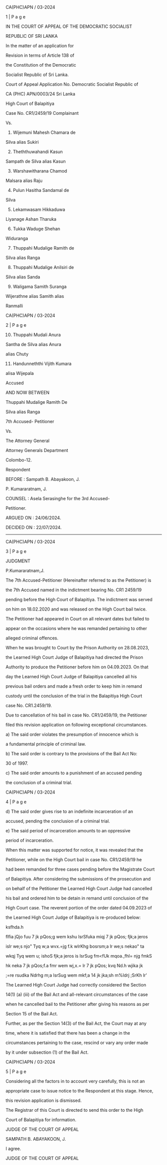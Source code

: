 CA(PHC)APN / 03-2024

1 | P a g e

IN THE COURT OF APPEAL OF THE DEMOCRATIC SOCIALIST

REPUBLIC OF SRI LANKA

In the matter of an application for

Revision in terms of Article 138 of

the Constitution of the Democratic

Socialist Republic of Sri Lanka.

Court of Appeal Application No. Democratic Socialist Republic of

CA (PHC) APN/0003/24 Sri Lanka

High Court of Balapitiya

Case No. CR1/2459/19 Complainant

Vs.

1. Wijemuni Mahesh Chamara de

Silva alias Sukiri

2. Theththuwahandi Kasun

Sampath de Silva alias Kasun

3. Warshawitharana Chamod

Malsara alias Raju

4. Pulun Hasitha Sandamal de

Silva

5. Lekamwasam Hikkaduwa

Liyanage Ashan Tharuka

6. Tukka Waduge Shehan

Widuranga

7. Thuppahi Mudalige Ramith de

Silva alias Ranga

8. Thuppahi Mudalige Anilsiri de

Silva alias Sanda

9. Waligama Samith Suranga

Wijerathne alias Samith alias

Ranmalli

CA(PHC)APN / 03-2024

2 | P a g e

10. Thuppahi Mudali Anura

Santha de Silva alias Anura

alias Chuty

11. Handunneththi Vijith Kumara

alisa Wijepala

Accused

AND NOW BETWEEN

Thuppahi Mudalige Ramith De

Silva alias Ranga

7th Accused- Petitioner

Vs.

The Attorney General

Attorney Generals Department

Colombo-12.

Respondent

BEFORE : Sampath B. Abayakoon, J.

P. Kumararatnam, J.

COUNSEL : Asela Serasinghe for the 3rd Accused-

Petitioner.

ARGUED ON : 24/06/2024.

DECIDED ON : 22/07/2024.

*****************************

CA(PHC)APN / 03-2024

3 | P a g e

JUDGMENT

P.Kumararatnam,J.

The 7th Accused-Petitioner (Hereinafter referred to as the Petitioner) is

the 7th Accused named in the indictment bearing No. CR1 2459/19

pending before the High Court of Balapitiya. The indictment was served

on him on 18.02.2020 and was released on the High Court bail twice.

The Petitioner had appeared in Court on all relevant dates but failed to

appear on the occasions where he was remanded pertaining to other

alleged criminal offences.

When he was brought to Court by the Prison Authority on 28.08.2023,

the Learned High Court Judge of Balapitiya had directed the Prison

Authority to produce the Petitioner before him on 04.09.2023. On that

day the Learned High Court Judge of Balapitiya cancelled all his

previous bail orders and made a fresh order to keep him in remand

custody until the conclusion of the trial in the Balapitiya High Court

case No. CR1.2459/19.

Due to cancellation of his bail in case No. CR1/2459/19, the Petitioner

filed this revision application on following exceptional circumstances.

a) The said order violates the presumption of innocence which is

a fundamental principle of criminal law.

b) The said order is contrary to the provisions of the Bail Act No:

30 of 1997.

c) The said order amounts to a punishment of an accused pending

the conclusion of a criminal trial.

CA(PHC)APN / 03-2024

4 | P a g e

d) The said order gives rise to an indefinite incarceration of an

accused, pending the conclusion of a criminal trial.

e) The said period of incarceration amounts to an oppressive

period of incarceration.

When this matter was supported for notice, it was revealed that the

Petitioner, while on the High Court bail in case No. CR1/2459/19 he

had been remanded for three cases pending before the Magistrate Court

of Balapitiya. After considering the submissions of the prosecution and

on behalf of the Petitioner the Learned High Court Judge had cancelled

his bail and ordered him to be detain in remand until conclusion of the

High Court case. The reverent portion of the order dated 04.09.2023 of

the Learned High Court Judge of Balapitiya is re-produced below:

ksfhda.h

flfia jQjo fuu 7 jk pQos;g wem kshu lsrSfuka miqj 7 jk pQos; fjk;a jeros

islr we;s njo" Tyq w;a wvx.=jg f.k wlrKhg bosrsm;a lr we;s nekao" ta

wkqj Tyq wem u; ishoS fjk;a jeros is lsrSug fm<fUk mqoa.,fhl= njg fmkS

hk neka 7 jk pQos;f.a fmr wem wj,x.= lr 7 jk pQos; kvq Nd.h wjika jk

;=re rsudka Ndrhg m;a lsrSug wem mkf;a 14 jk jka;sh m%ldrj ;SrKh lr'

The Learned High Court Judge had correctly considered the Section

14(1) (a) (iii) of the Bail Act and all-relevant circumstances of the case

when he cancelled bail to the Petitioner after giving his reasons as per

Section 15 of the Bail Act.

Further, as per the Section 14(3) of the Bail Act, the Court may at any

time, where it is satisfied that there has been a change in the

circumstances pertaining to the case, rescind or vary any order made

by it under subsection (1) of the Bail Act.

CA(PHC)APN / 03-2024

5 | P a g e

Considering all the factors in to account very carefully, this is not an

appropriate case to issue notice to the Respondent at this stage. Hence,

this revision application is dismissed.

The Registrar of this Court is directed to send this order to the High

Court of Balapitiya for information.

JUDGE OF THE COURT OF APPEAL

SAMPATH B. ABAYAKOON, J.

I agree.

JUDGE OF THE COURT OF APPEAL